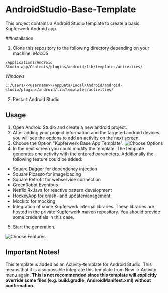 # AndroidStudio-Base-Template

This project contains a Android Studio template to create a basic Kupferwerk Android app.

##Installation
1. Clone this repository to the following directory depending on your machine:
*MacOS*
```
/Applications/Android Studio.app/Contents/plugins/android/lib/templates/activities/
```
*Windows*
```
C:/Users/<<username>>/AppData/Local/Android/android-studio/plugins/android/lib/templates/activities/
```
2. Restart Android Studio

## Usage
1. Open Android Studio and create a new android project.
2. After adding your project information and the targeted android devices you will see the options to add an activity on the next screen.
3. Choose the Option "Kupferwerk Base App Template". ![Choose Options](https://raw.githubusercontent.com/kupferwerk/AndroidStudio-Base-Template/master/doc/choose_base_app.png)
4. In the next screen you could modify the template. The template generates one activity with the entered parameters. Additionally the following feature could be added:
  - Square Dagger for dependency injection
  - Square Picasso for imageloading
  - Square Retrofit for webservice connection
  - GreenRobot Eventbus
  - Netflix RxJava for reactive pattern development
  - HockeyApp for crash- and updatemanagement.
  - Mockito for mocking
  - Integration of some Kupferwerk internal libraries. These libraries are hosted in the private Kupferwerk maven repository. You should provide some credentials in this case.
5. Start the generation.

![Choose Features](https://raw.githubusercontent.com/kupferwerk/AndroidStudio-Base-Template/master/doc/choose_options.png)

## Important Notes!
This template is added as an Activity-template for Android Studio. This means that it is also possible integrate this template from New -> Activity menu again. **This is not recommended since this template will explicitly override some files (e.g. build.gradle, AndroidManifest.xml) without confirmation.**
